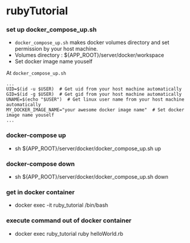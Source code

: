 # rubyTutorial

### set up docker_compose_up.sh
- `docker_compose_up.sh` makes docker volumes directory and set permission by your host machine.  
- Volumes directory : ${APP_ROOT}/server/docker/workspace
- Set docker image name youself  


At `docker_compose_up.sh`
```
...
UID=$(id -u $USER)  # Get uid from your host machine automatically
GID=$(id -g $USER)  # Get gid from your host machine automatically
UNAME=$(echo "$USER")  # Get linux user name from your host machine automatically
MY_DOCKER_IMAGE_NAME="your awesome docker image name"  # Set docker image name youself
...
```

### docker-compose up
- sh ${APP_ROOT}/server/docker/docker_compose_up.sh up  

### docker-compose down
- sh ${APP_ROOT}/server/docker/docker_compose_up.sh down  

### get in docker container
- docker exec -it ruby_tutorial /bin/bash  

### execute command out of docker container
- docker exec ruby_tutorial ruby helloWorld.rb  